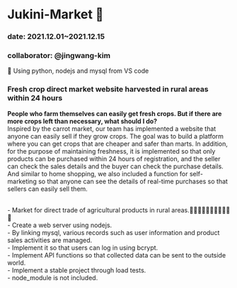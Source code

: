 # Jukini-Market 🥒
### date: 2021.12.01~2021.12.15
### collaborator: @jingwang-kim </br>
🕋 Using python, nodejs and mysql from VS code </br>

### <strong>Fresh crop direct market website harvested in rural areas within 24 hours</strong>
<p>
  <strong>People who farm themselves can easily get fresh crops. But if there are more crops left than necessary, what should I do?</strong></br>
  Inspired by the carrot market, our team has implemented a website that anyone can easily sell if they grow crops. The goal was to build a platform where you can get  crops that are cheaper and safer than marts. In addition, for the purpose of maintaining freshness, it is implemented so that only products can be purchased within 24  hours of registration, and the seller can check the sales details and the buyer can check the purchase details. And similar to home shopping, we also included a function for self-marketing so that anyone can see the details of real-time purchases so that sellers can easily sell them.
</p>
</br>
- Market for direct trade of agricultural products in rural areas.🍇🍊🍐🍎🥒🥬🌽🥔🥕🧅🧄</br>
- Create a web server using nodejs.</br>
- By linking mysql, various records such as user information and product sales activities are managed.</br>
- Implement it so that users can log in using bcrypt.</br>
- Implement API functions so that collected data can be sent to the outside world.</br>
- Implement a stable project through load tests.</br>
- node_module is not included.</br>
